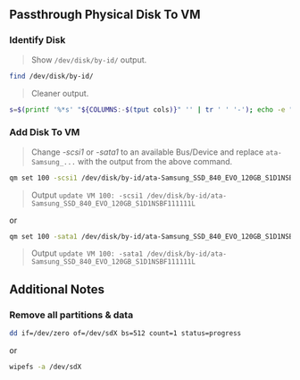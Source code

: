 ## Passthrough Physical Disk To VM

### Identify Disk
> Show ```/dev/disk/by-id/``` output.
```bash
find /dev/disk/by-id/
```
> Cleaner output.
```bash
s=$(printf '%*s' "${COLUMNS:-$(tput cols)}" '' | tr ' ' '-'); echo -e "$s\nDisk | Size | Device\n$s"; lsblk -ndo NAME,SIZE | grep -v '^loop' | while read -r d z; do echo "$d | $z | $(find /dev/disk/by-id -type l ! -name '*nvme-eui*' ! -name '*wwn*' -lname "*$d" -printf %p -quit || echo 'N/A')"; done
```

### Add Disk To VM
> Change *-scsi1* or *-sata1* to an available Bus/Device and replace ```ata-Samsung_...``` with the output from the above command. 
```bash
qm set 100 -scsi1 /dev/disk/by-id/ata-Samsung_SSD_840_EVO_120GB_S1D1NSBF111111L
```
> Output ```update VM 100: -scsi1 /dev/disk/by-id/ata-Samsung_SSD_840_EVO_120GB_S1D1NSBF111111L```

or
```bash
qm set 100 -sata1 /dev/disk/by-id/ata-Samsung_SSD_840_EVO_120GB_S1D1NSBF111111L
```
> Output ```update VM 100: -sata1 /dev/disk/by-id/ata-Samsung_SSD_840_EVO_120GB_S1D1NSBF111111L```

## Additional Notes

### Remove all partitions & data
```bash
dd if=/dev/zero of=/dev/sdX bs=512 count=1 status=progress
```
or
```bash
wipefs -a /dev/sdX
```

